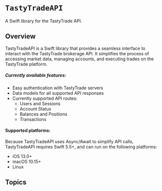 # ``TastyTradeAPI``

A Swift library for the TastyTrade API.

## Overview

TastyTradeAPI is a Swift library that provides a seamless interface to interact
with the TastyTrade brokerage API. It simplifies the process of accessing market
data, managing accounts, and executing trades on the TastyTrade platform.

##### Currently available features:
- Easy authentication with TastyTrade servers
- Data models for all supported API responses
- Currently supported API routes:
    - Users and Sessions
    - Account Status
    - Balances and Positions
    - Transactions

#### Supported platforms:
Because TastyTradeAPI uses Async/Await to simplify API calls, TastyTradeAPI 
requires Swift 5.5+, and can run on the following platforms:
- iOS 13.0+
- macOS 10.15+
- Linux

## Topics
